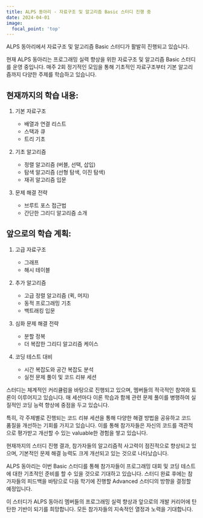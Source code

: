```yaml
---
title: ALPS 동아리 - 자료구조 및 알고리즘 Basic 스터디 진행 중
date: 2024-04-01
image:
  focal_point: 'top'
---
```


ALPS 동아리에서 자료구조 및 알고리즘 Basic 스터디가 활발히 진행되고 있습니다.

<!--more-->

현재 ALPS 동아리는 프로그래밍 실력 향상을 위한 자료구조 및 알고리즘 Basic 스터디를 운영 중입니다. 매주 2회 정기적인 모임을 통해 기초적인 자료구조부터 기본 알고리즘까지 다양한 주제를 학습하고 있습니다.

## 현재까지의 학습 내용:

1. 기본 자료구조
   - 배열과 연결 리스트
   - 스택과 큐
   - 트리 기초

2. 기초 알고리즘
   - 정렬 알고리즘 (버블, 선택, 삽입)
   - 탐색 알고리즘 (선형 탐색, 이진 탐색)
   - 재귀 알고리즘 입문

3. 문제 해결 전략
   - 브루트 포스 접근법
   - 간단한 그리디 알고리즘 소개

## 앞으로의 학습 계획:

1. 고급 자료구조
   - 그래프
   - 해시 테이블

2. 추가 알고리즘
   - 고급 정렬 알고리즘 (퀵, 머지)
   - 동적 프로그래밍 기초
   - 백트래킹 입문

3. 심화 문제 해결 전략
   - 분할 정복
   - 더 복잡한 그리디 알고리즘 케이스

4. 코딩 테스트 대비
   - 시간 복잡도와 공간 복잡도 분석
   - 실전 문제 풀이 및 코드 리뷰 세션

스터디는 체계적인 커리큘럼을 바탕으로 진행되고 있으며, 멤버들의 적극적인 참여와 토론이 이루어지고 있습니다. 매 세션마다 이론 학습과 함께 관련 문제 풀이를 병행하여 실질적인 코딩 능력 향상에 중점을 두고 있습니다.

특히, 각 주제별로 진행되는 코드 리뷰 세션을 통해 다양한 해결 방법을 공유하고 코드 품질을 개선하는 기회를 가지고 있습니다. 이를 통해 참가자들은 자신의 코드를 객관적으로 평가받고 개선할 수 있는 valuable한 경험을 쌓고 있습니다.

현재까지의 스터디 진행 결과, 참가자들의 알고리즘적 사고력이 점진적으로 향상되고 있으며, 기본적인 문제 해결 능력도 크게 개선되고 있는 것으로 나타났습니다.

ALPS 동아리는 이번 Basic 스터디를 통해 참가자들이 프로그래밍 대회 및 코딩 테스트에 대한 기초적인 준비를 할 수 있을 것으로 기대하고 있습니다. 스터디 완료 후에는 참가자들의 피드백을 바탕으로 다음 학기에 진행할 Advanced 스터디의 방향을 결정할 예정입니다.

이 스터디가 ALPS 동아리 멤버들의 프로그래밍 실력 향상과 앞으로의 개발 커리어에 탄탄한 기반이 되기를 희망합니다. 모든 참가자들의 지속적인 열정과 노력을 기대합니다.